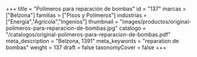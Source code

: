 +++
title = "Polímeros para reparación de bombas"
id = "137"
marcas = ["Belzona"]
familias = ["Pisos y Polímeros"]
industrias = ["Energía","Agrícola","Ingenios"]
thumbnail = "images/productos/original-polimeros-para-reparacion-de-bombas.jpg"
catalogo = "/catalogos/original-polimeros-para-reparacion-de-bombas.pdf"
meta_description = "Belzona, 1391"
meta_keywords = "reparation de bombas"
weight = 137
draft = false
taxonomyCover = false
+++
